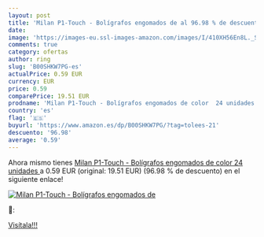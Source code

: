 ```yaml
---
layout: post
title: 'Milan P1-Touch - Bolígrafos engomados de al 96.98 % de descuento'
date: 
image: 'https://images-eu.ssl-images-amazon.com/images/I/410XH56En8L._SL200_.jpg'
comments: true
category: ofertas
author: ring
slug: 'B00SHKW7PG-es'
actualPrice: 0.59 EUR
currency: EUR
price: 0.59
comparePrice: 19.51 EUR
prodname: 'Milan P1-Touch - Bolígrafos engomados de color  24 unidades '
country: 'es'
flag: '🇪🇸'
buyurl: 'https://www.amazon.es/dp/B00SHKW7PG/?tag=tolees-21'
descuento: '96.98'
average: '0.59'
---
```


Ahora mismo tienes [Milan P1-Touch - Bolígrafos engomados de color  24 unidades ](https://www.amazon.es/dp/B00SHKW7PG/?tag=tolees-21) a 0.59 EUR (original: 19.51 EUR) (96.98 %  de descuento) en el siguiente enlace!

[![Milan P1-Touch - Bolígrafos engomados de](https://images-eu.ssl-images-amazon.com/images/I/410XH56En8L._SL200_.jpg)](https://www.amazon.es/dp/B00SHKW7PG/?tag=tolees-21)

🔎:


[Visítala!!!](https://www.amazon.es/dp/B00SHKW7PG/?tag=tolees-21)
